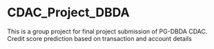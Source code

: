 # CDAC_Project_DBDA
This is a group project for final project submission of PG-DBDA CDAC. Credit score prediction based on transaction and account details
